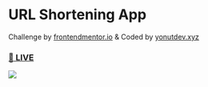 # URL Shortening App
Challenge by <a href="https://frontendmentor.io">frontendmentor.io</a> & Coded by <a href="https://yonutdev.xyz">yonutdev.xyz</a>
<h3><a href="https://yonutdev.github.io/url-shortening-app/" target="_blank">👀 LIVE</a></h3>
<img src="https://i.imgur.com/3Meo3uL.png"></img>
